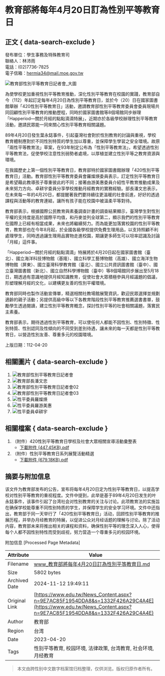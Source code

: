 # 教育部將每年4月20日訂為性別平等教育日

## 正文 { data-search-exclude }


發布單位：學生事務及特殊教育司  
聯絡人：林沛雨  
電話：(02)7736-7825  
電子信箱：[hermia34@mail.moe.gov.tw](mailto:hermia34@mail.moe.gov.tw)

![教育部性別平等教育日記者會_大圖](https://ws.moe.edu.tw/001/Upload/photoedittemp/749fc229-764f-4c56-88d7-51fa337aa138.jpg)

為使學校更加重視性別平等教育推動，深化性別平等教育在校園的實踐，教育部自今（112）年起訂定每年4月20日為性別平等教育日，並於今（20）日在國家圖書館舉辦「420性別平等教育日」活動，邀請教育部性別平等教育委員會委員現場共同回顧性別平等教育的推動歷程，同時於國家圖書館等8個場館同步辦理「Happeriod—關於月經的點點滴滴特展」，近期亦於各級學校辦理性別平等教育活動，邀請民眾能一同來關心性別平等教育相關議題。

89年4月20日發生葉永鋕事件，引起臺灣社會對於性別教育的討論與重視，學校教育體制應對於不同性別特質的學生加以尊重，並保障學生學習之安全環境。故原「兩性平等教育法」草案，在93年制定公布為「性別平等教育法」，希望透過性別平等教育法，促使學校注意性別弱勢者處境，以厚植並建立性別平等之教育資源與環境。

在我國歷史上第一個性別平等教育日，教育部特於國家圖書館辦理「420性別平等教育日」活動。教育部性別平等教育委員會羅燦煐委員表示，訂定性別平等教育日是希望藉此教導孩子尊重彼此的不同；接著由游美惠委員介紹性平教育推動成果及未來努力方向、卓耕宇委員分享學校推動月經教育的實務經驗。部長潘文忠表示，在未來每一年的4月20日，都提醒著我們要持續往更溫暖的社會前進，好好的透過課程與活動等的教育連結，讓所有孩子能在校園中被溫柔平等對待。

教育部表示，根據國際公民教育與素養調查計畫的調查結果顯示，臺灣學生對性別平權的支持度是高於國際平均值，和丹麥並列全球第二，顯示我們的性別平等教育在國際上已經有相當成果，未來也將繼續努力。而為能更加落實校園的性別平等教育，教育部也在今年8月起，於全國各級學校提供免費生理用品，以支持照顧不利處理學生，同時透過讓生理用品實物走進校園，期讓更多師生可以坦率認識及討論「月經」這件事。

「Happeriod—關於月經的點點滴滴」特展將於4月20日起在國家圖書館（臺北）、國立海洋科技博物館（基隆）、國立科學工藝博物館（高雄）、國立海洋生物博物館（屏東）、國立臺灣科學教育館（臺北）、國立公共資訊圖書館（臺中）、國立臺灣圖書館（新北）、國立自然科學博物館（臺中）等8個場館同步展出至5月18日，期透過有意識地提供月經知識教育，促使社會大眾積極參與月經議題的倡議，形塑理解月經的文化，以建構更友善的性別平權環境。

教育部同時也製作活動宣傳單，精選相關社教場館展覽資訊，歡迎民眾選擇並規劃適齡的親子活動；另提供高級中等以下各教育階段性別平等教育推薦選書書單，鼓勵學生透過閱讀，建立性別平等教育概念，探討性別平等的社會相關議題，落實民主素養。 

教育部表示，期待透過性別平等教育，可以使任何人都能不因性別、性別特徵、性別特質、性別認同及性傾向的不同受到差別待遇，讓未來的每一天都是性別平等教育日，以營造性別友善、尊重多元的校園環境。

上版日期：112-04-20

## 相關圖片 { data-search-exclude }

1. ![教育部性別平等教育日記者會](https://ws.moe.edu.tw/001/Upload/1/relpic/7632/89059/76d952c1-4c7b-49ef-8abb-3406cf4e45e0@80x60.jpg)
2. ![教育部長潘文忠](https://ws.moe.edu.tw/001/Upload/1/relpic/7632/89059/6a261f3e-a36a-4ec5-bb10-d1c69730b4ce@80x60.jpg)
3. ![教育部性別平等教育日記者會02](https://ws.moe.edu.tw/001/Upload/1/relpic/7632/89059/6798e27f-fe44-46e9-aaed-bc197cd87610@80x60.jpg)
4. ![教育部性別平等教育日記者會03](https://ws.moe.edu.tw/001/Upload/1/relpic/7632/89059/df1ef4a6-6d0b-476f-9a2a-922eabc0c16a@80x60.jpg)
5. ![性平委員羅燦煐](https://ws.moe.edu.tw/001/Upload/1/relpic/7632/89059/e7a4cc5f-a4e0-445d-8d1b-b8940e9cef46@80x60.jpg)
6. ![性平委員羅游美惠](https://ws.moe.edu.tw/001/Upload/1/relpic/7632/89059/f0198c26-c58d-4043-8784-071432821222@80x60.jpg)
7. ![性平委員卓耕宇](https://ws.moe.edu.tw/001/Upload/1/relpic/7632/89059/d669c74a-cedb-411e-bebf-7c91cef4c06e@80x60.jpg)
    
## 相關檔案 { data-search-exclude }

1. （附件）420性別平等教育日學校及社會大眾相關宣導活動彙整表  
   - [下載附件 (447.45KB).pdf](https://ws.moe.edu.tw/Download.ashx?u=C099358C81D4876C725695F2070B467E8B81ED614D7AF43E271EBB8990E887DCF222E557C80358EE34CEEB6D08EC94BA7BF22B8438F98BA9026EE2D09D36E34A70188D0A4665D0A5D58DD7DB6B30E4A0&n=2DA601DA5DA89D12C5EA91981AC04716003FA7759C762138BF64A59CCB5169947237814BE5F4CD2F033FAC1BC31F781F9F00886C702016F6147E8525F57C523660133B0995B8BF26234C06F9C6F91C7A9563BAC4AFFFB5FEB8AB256A164B8A7B&icon=..pdf)
2. （附件）性別平等教育日系列展覽活動精選  
   - [下載附件 (679.18KB).pdf](https://ws.moe.edu.tw/Download.ashx?u=C099358C81D4876C725695F2070B467E8B81ED614D7AF43E271EBB8990E887DC5CC9F4AFAF22B39CD69F62E1E5264A71917BFC29E5B49DF1FDA188A6DEC1EC5A6EB2C3370A1E01270DBAA1C047677091&n=2DA601DA5DA89D12A740DDE3EAF30BC396A55D825B515BDB90386E2CE02105F62DF3078E5F7E40808069ED390F5F880F61C7F721930935B78CF6009D3DE8A882&icon=..pdf)

## 摘要与附加信息

<!-- tcd_abstract -->
该文件为教育部发布的公告，宣布将每年4月20日定为性别平等教育日，以提高学校对性别平等教育的重视程度。文件中提到，此举是基于89年4月20日发生的叶永鋕事件，该事件引起了台湾社会对性别教育的关注与讨论。此项教育法的实施旨在确保学校能尊重不同性别特质的学生，并保障学生的安全学习环境。文件中还指出，教育部于同一天举行了「420性别平等教育日」活动，回顾性别平等教育的推展历程，并举办月经教育的特展，以促进公众对月经话题的理解与讨论。除了活动内容，教育部未来将推出相关的课程和资料，确保性别平等的理念深入人心，使得每个人都不因性别特性而受到歧视，努力营造一个尊重多元的校园环境。
<!-- tcd_abstract_end -->

附加信息 [Processed Page Metadata]

| Attribute       | Value                                  |
|-----------------|----------------------------------------|
| Filename        | www_教育部將每年4月20日訂為性別平等教育日.md                             |
| Size            | 5802 bytes                           |
| Archived Date   | 2024-11-12 19:49:11                             |
| Original Link   | [https://www.edu.tw/News_Content.aspx?n=9E7AC85F1954DDA8&s=1332F426A29C4A4E](https://www.edu.tw/News_Content.aspx?n=9E7AC85F1954DDA8&s=1332F426A29C4A4E)                       |
| Author          | 教育部                               |
| Region          | 台湾                               |
| Date            | 2023-04-20                                 |
| Tags            | 性别平等教育, 校园环境, 法律政策, 台湾教育, 社会环境, 月经教育                                 |
>
> 本文由跨性别中文数字档案馆归档整理，仅供浏览。版权归原作者所有。
>